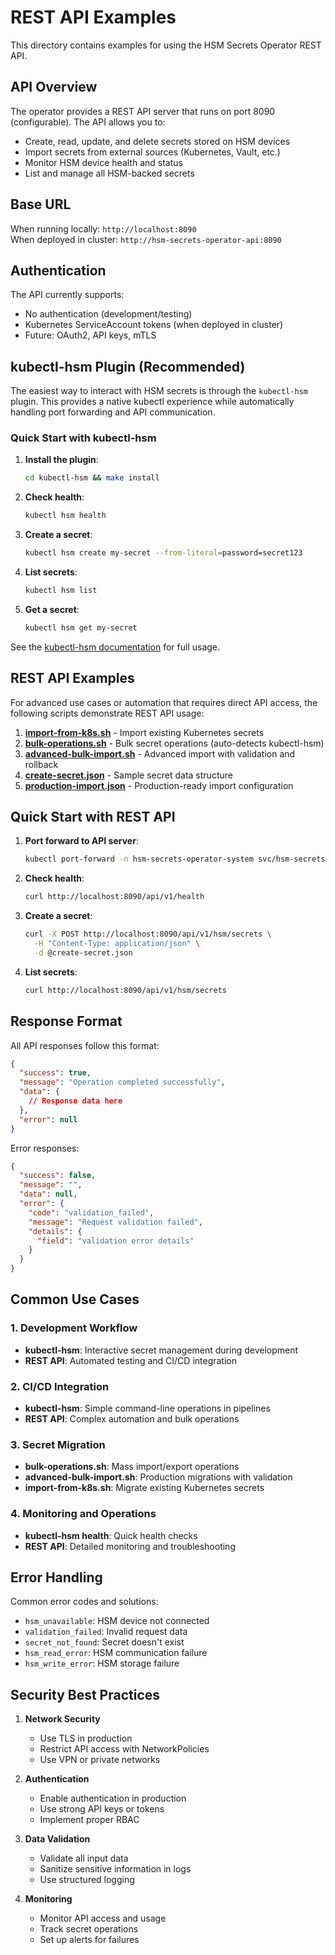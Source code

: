 # REST API Examples

This directory contains examples for using the HSM Secrets Operator REST API.

## API Overview

The operator provides a REST API server that runs on port 8090 (configurable). The API allows you to:

- Create, read, update, and delete secrets stored on HSM devices
- Import secrets from external sources (Kubernetes, Vault, etc.)
- Monitor HSM device health and status
- List and manage all HSM-backed secrets

## Base URL

When running locally: `http://localhost:8090`  
When deployed in cluster: `http://hsm-secrets-operator-api:8090`

## Authentication

The API currently supports:
- No authentication (development/testing)
- Kubernetes ServiceAccount tokens (when deployed in cluster)
- Future: OAuth2, API keys, mTLS

## kubectl-hsm Plugin (Recommended)

The easiest way to interact with HSM secrets is through the `kubectl-hsm` plugin. This provides a native kubectl experience while automatically handling port forwarding and API communication.

### Quick Start with kubectl-hsm

1. **Install the plugin**:
   ```bash
   cd kubectl-hsm && make install
   ```

2. **Check health**:
   ```bash
   kubectl hsm health
   ```

3. **Create a secret**:
   ```bash
   kubectl hsm create my-secret --from-literal=password=secret123
   ```

4. **List secrets**:
   ```bash
   kubectl hsm list
   ```

5. **Get a secret**:
   ```bash
   kubectl hsm get my-secret
   ```

See the [kubectl-hsm documentation](../../kubectl-hsm/README.md) for full usage.

## REST API Examples

For advanced use cases or automation that requires direct API access, the following scripts demonstrate REST API usage:

1. **[import-from-k8s.sh](import-from-k8s.sh)** - Import existing Kubernetes secrets
2. **[bulk-operations.sh](bulk-operations.sh)** - Bulk secret operations (auto-detects kubectl-hsm)
3. **[advanced-bulk-import.sh](advanced-bulk-import.sh)** - Advanced import with validation and rollback
4. **[create-secret.json](create-secret.json)** - Sample secret data structure
5. **[production-import.json](production-import.json)** - Production-ready import configuration

## Quick Start with REST API

1. **Port forward to API server**:
   ```bash
   kubectl port-forward -n hsm-secrets-operator-system svc/hsm-secrets-operator-api 8090:8090
   ```

2. **Check health**:
   ```bash
   curl http://localhost:8090/api/v1/health
   ```

3. **Create a secret**:
   ```bash
   curl -X POST http://localhost:8090/api/v1/hsm/secrets \
     -H "Content-Type: application/json" \
     -d @create-secret.json
   ```

4. **List secrets**:
   ```bash
   curl http://localhost:8090/api/v1/hsm/secrets
   ```

## Response Format

All API responses follow this format:

```json
{
  "success": true,
  "message": "Operation completed successfully",
  "data": {
    // Response data here
  },
  "error": null
}
```

Error responses:
```json
{
  "success": false,
  "message": "",
  "data": null,
  "error": {
    "code": "validation_failed",
    "message": "Request validation failed",
    "details": {
      "field": "validation error details"
    }
  }
}
```

## Common Use Cases

### 1. Development Workflow
- **kubectl-hsm**: Interactive secret management during development
- **REST API**: Automated testing and CI/CD integration

### 2. CI/CD Integration
- **kubectl-hsm**: Simple command-line operations in pipelines
- **REST API**: Complex automation and bulk operations

### 3. Secret Migration
- **bulk-operations.sh**: Mass import/export operations
- **advanced-bulk-import.sh**: Production migrations with validation
- **import-from-k8s.sh**: Migrate existing Kubernetes secrets

### 4. Monitoring and Operations
- **kubectl-hsm health**: Quick health checks
- **REST API**: Detailed monitoring and troubleshooting

## Error Handling

Common error codes and solutions:

- `hsm_unavailable`: HSM device not connected
- `validation_failed`: Invalid request data
- `secret_not_found`: Secret doesn't exist
- `hsm_read_error`: HSM communication failure
- `hsm_write_error`: HSM storage failure

## Security Best Practices

1. **Network Security**
   - Use TLS in production
   - Restrict API access with NetworkPolicies
   - Use VPN or private networks

2. **Authentication**
   - Enable authentication in production
   - Use strong API keys or tokens
   - Implement proper RBAC

3. **Data Validation**
   - Validate all input data
   - Sanitize sensitive information in logs
   - Use structured logging

4. **Monitoring**
   - Monitor API access and usage
   - Track secret operations
   - Set up alerts for failures